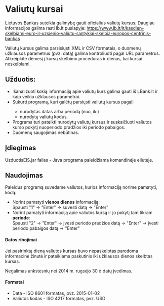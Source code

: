 
<h1>Valiutų kursai</h1>

Lietuvos Bankas suteikia galimybę gauti oficialius valiutų kursus. Daugiau informacijos galima
rasti lb.lt puslapyje:
https://www.lb.lt/lt/kasdien-skelbiami-euro-ir-uzsienio-valiutu-santykiai-skelbia-europos-centrinis-bankas

Valiutų kursus galima parsisiųsti XML ir CSV formatais, o duomenų užklausos parametrus (pvz.
datą) galima kontroliuoti pagal URL parametrus. Atkreipkite dėmesį į kursų skelbimo procedūras
ir dienas, kai kursai neskelbiami.

<h2>Užduotis: </h2>
<ul>
  <li>Išanalizuoti kokią informaciją apie valiutų kurs galima gauti iš LBank.lt ir kaip veikia užklausos parametrai.</li>
  <li>Sukurti programą, kuri galėtų parsiųsti valiutų kursus pagal:</li>
      <ul>
      <li>nurodytas datas arba periodą (nuo, iki)</li>
      <li>nurodytų valiutų kodus.</li>
    </ul>
  <li>Programa turi pateikti nurodytų valiutų kursus ir suskaičiuoti valiutos kurso pokytį nuoperiodo pradžios iki periodo pabaigos.</li>
  <li>Duomenų saugojimas nebūtinas.</li>
</ul>

<h2>Įdiegimas</h2>
UzduotisEIS.jar failas - Java programa paleidžiama komandinėje eilutėje.

<h2>Naudojimas</h2>
Paleidus programą suvedame valiutos, kurios informaciją norime pamatyti, kodą.
<ul>
  <li>Norint pamatyti <b>vienos dienos</b> informaciją: 
  </br>Spausti "1" -> "Enter" -> suvesti datą -> "Enter" </li>
  <li>Norint pamatyti informaciją apie valiutos kursą ir jo pokytį tam tikram <b>periode</b>:
   </br>Spausti "2" -> "Enter" -> įvesti periodo pradžios datą -> "Enter" -> įvesti periodo pabaigos datą -> "Enter"</li>
</ul>

 <h4>Datos ribojimai</h4>
Jei pasirinktą dieną valiutos kursas buvo nepaskelbtas parodoma informacinė žinutė ir pateikiama paskutinis iki užklausos dienos skelbtas kursas.

Negalimas ankstesnių nei 2014 m. rugsėjo 30 d datų įvedimas.
 <h4>Formatai</h4>
 <ul><li>Data - ISO 8601 formatas, pvz. 2015-01-02 </li>
  <li>Valiutos kodas - ISO 4217 formatas, pvz. USD</li></ul>
